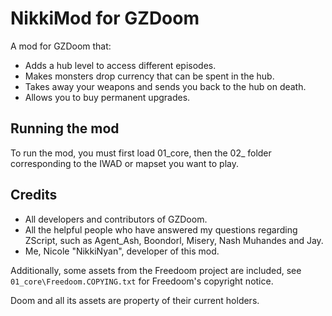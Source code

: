 # NikkiMod for GZDoom

A mod for GZDoom that:

* Adds a hub level to access different episodes.
* Makes monsters drop currency that can be spent in the hub.
* Takes away your weapons and sends you back to the hub on death.
* Allows you to buy permanent upgrades.

## Running the mod

To run the mod, you must first load 01_core, then the 02_ folder corresponding to the IWAD or mapset you want to play.

## Credits

* All developers and contributors of GZDoom.
* All the helpful people who have answered my questions regarding ZScript, such as Agent_Ash, Boondorl, Misery, Nash Muhandes and Jay.
* Me, Nicole "NikkiNyan", developer of this mod.

Additionally, some assets from the Freedoom project are included, see `01_core\Freedoom.COPYING.txt` for Freedoom's copyright notice.

Doom and all its assets are property of their current holders.
